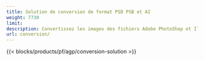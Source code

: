 ```yaml
---
title: Solution de conversion de format PSD PSB et AI
weight: 7730
limit: 
description: Convertissez les images des fichiers Adobe PhotoShop et Illustrator et d'autres formats
url: conversion/
---
```


{{< blocks/products/pf/agp/conversion-solution >}} 
